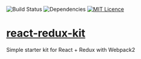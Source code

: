 ![Build Status](https://api.travis-ci.org/salikovpro/react-redux-kit.svg?branch=develop) ![Dependencies](https://david-dm.org/salikovpro/react-redux-kit.svg) [![MIT Licence](https://badges.frapsoft.com/os/mit/mit.svg?v=103)](https://opensource.org/licenses/mit-license.php)

# [react-redux-kit](https://react-redux-kit.herokuapp.com/)
Simple starter kit for React + Redux with Webpack2
